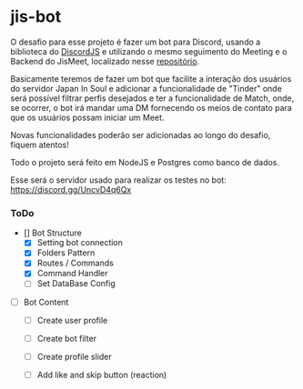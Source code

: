 # jis-bot

O desafio para esse projeto é fazer um bot para Discord, usando a biblioteca do [DiscordJS](https://discord.js.org/#/docs/main/stable/general/welcome) e utilizando o mesmo seguimento do Meeting e o Backend do JisMeet, localizado nesse [repositório](https://github.com/SamuelXSS/jis-meet).

Basicamente teremos de fazer um bot que facilite a interação dos usuários do servidor Japan In Soul e adicionar a funcionalidade de "Tinder" onde será possível filtrar perfis desejados e ter a funcionalidade de Match, onde, se ocorrer, o bot irá mandar uma DM fornecendo os meios de contato para que os usuários possam iniciar um Meet.

Novas funcionalidades poderão ser adicionadas ao longo do desafio, fiquem atentos!

Todo o projeto será feito em NodeJS e Postgres como banco de dados.

Esse será o servidor usado para realizar os testes no bot: https://discord.gg/UncvD4q6Qx

### ToDo

- [] Bot Structure
  - [X] Setting bot connection
  - [X] Folders Pattern
  - [X] Routes / Commands
  - [X] Command Handler
  - [ ] Set DataBase Config
- [ ] Bot Content
  - [ ] Create user profile
  - [ ] Create bot filter
  - [ ] Create profile slider
  - [ ] Add like and skip button (reaction)
  
